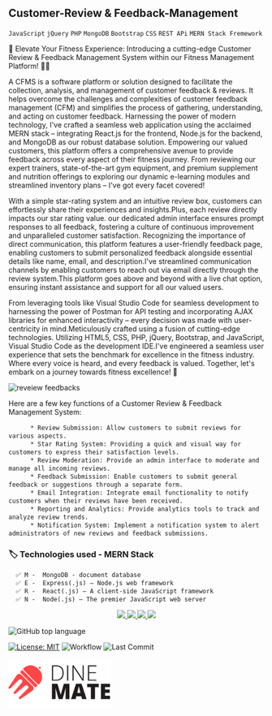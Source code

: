 ## Customer-Review & Feedback-Management
`JavaScript` `jQuery` `PHP` `MongoDB` `Bootstrap` `CSS` `REST APi` `MERN Stack Fremework`

🌟 Elevate Your Fitness Experience: Introducing a cutting-edge Customer Review & Feedback Management System within our Fitness Management Platform! 🏋️‍♂️

A CFMS is a software platform or solution designed to facilitate the collection, analysis, and management of customer feedback &amp; reviews.
It helps overcome the challenges and complexities of customer feedback management (CFM) and simplifies the process of gathering, understanding, and acting on customer feedback. 
Harnessing the power of modern technology, I've crafted a seamless web application using the acclaimed MERN stack – integrating React.js for the frontend, Node.js for the backend, 
and MongoDB as our robust database solution. 
Empowering our valued customers, this platform offers a comprehensive avenue to provide feedback across every aspect of their fitness journey. From reviewing our expert trainers, 
state-of-the-art gym equipment, and premium supplement and nutrition offerings to exploring our dynamic e-learning modules and streamlined inventory plans – I've got every facet covered!

With a simple star-rating system and an intuitive review box, customers can effortlessly share their experiences and insights.Plus, each review directly impacts our star rating value.
our dedicated admin interface ensures prompt responses to all feedback, fostering a culture of continuous improvement and unparalleled customer satisfaction.
Recognizing the importance of direct communication, this platform features a user-friendly feedback page, enabling customers to submit personalized feedback alongside essential
details like name, email, and description.I've streamlined communication channels by enabling customers to reach out via email directly through the review system.This platform goes above 
and beyond with a live chat option, ensuring instant assistance and support for all our valued users. 

From leveraging tools like Visual Studio Code for seamless development to harnessing the power of Postman for API testing and incorporating AJAX libraries for enhanced interactivity 
– every decision was made with user-centricity in mind.Meticulously crafted using a fusion of cutting-edge technologies. Utilizing HTML5, CSS, PHP, jQuery, Bootstrap, and JavaScript, 
Visual Studio Code as the development IDE.I've engineered a seamless user experience that sets the benchmark for excellence in the fitness industry. 
Where every voice is heard, and every feedback is valued. Together, let's embark on a journey towards fitness excellence! 💪 


![reveiew feedbacks](https://github.com/Randika00/Customer-Reviews-Feedback-Management/assets/89309192/e840b43a-efd0-4755-b8e5-fb6180bd7b7d)

Here are a few key functions of a Customer Review & Feedback Management System:

          * Review Submission: Allow customers to submit reviews for various aspects.
          * Star Rating System: Providing a quick and visual way for customers to express their satisfaction levels.
          * Review Moderation: Provide an admin interface to moderate and manage all incoming reviews.
          * Feedback Submission: Enable customers to submit general feedback or suggestions through a separate form.
          * Email Integration: Integrate email functionality to notify customers when their reviews have been received.
          * Reporting and Analytics: Provide analytics tools to track and analyze review trends.
          * Notification System: Implement a notification system to alert administrators of new reviews and feedback submissions.

### 🏷️ Technologies used - MERN Stack
      ✅ M -  MongoDB - document database
      ✅ E -  Express(.js) — Node.js web framework
      ✅ R -  React(.js) — A client-side JavaScript framework    
      ✅ N -  Node(.js) — The premier JavaScript web server

<p align ="center">
<a href = "https://www.mongodb.com/"><img src="https://img.icons8.com/external-tal-revivo-color-tal-revivo/48/null/external-mongodb-a-cross-platform-document-oriented-database-program-logo-color-tal-revivo.png"/>
<a href = "https://expressjs.com/"><img src="https://img.icons8.com/office/48/null/express-js.png"/>
<a href = "https://reactjs.org/"><img src="https://img.icons8.com/office/48/null/react.png"/>
<a herf = "https://nodejs.org/en/"> <img src="https://img.icons8.com/fluency/48/null/node-js.png"/>
</p>

<p>
  <img alt="GitHub top language" src="https://img.shields.io/github/languages/top/Randika00/Customer-Reviews-Feedback-Management">
</p>


[![License: MIT](https://img.shields.io/badge/License-MIT-yellow.svg)](https://opensource.org/licenses/MIT)
![Workflow](https://img.shields.io/github/actions/workflow/status/Group-52/DineMate-2.0/deploy.yaml?branch=main&style=flat)
![Last Commit](https://img.shields.io/github/last-commit/Group-52/DineMate-2.0)

<picture>

  <source media="(prefers-color-scheme: dark)" srcset="https://raw.githubusercontent.com/Group-52/DineMate-2.0/dev/public/assets/images/logos/logo_Full%20Logo%20White_Full%20Logo%20White.svg">

  <source media="(prefers-color-scheme: light)" srcset="https://raw.githubusercontent.com/Group-52/DineMate-2.0/dev/public/assets/images/logos/logo_Full%20Logo.svg">

  <img alt="Hashnode logo" src="https://raw.githubusercontent.com/Group-52/DineMate-2.0/dev/public/assets/images/logos/logo_Full%20Logo.svg" height="100">

</picture>






  
